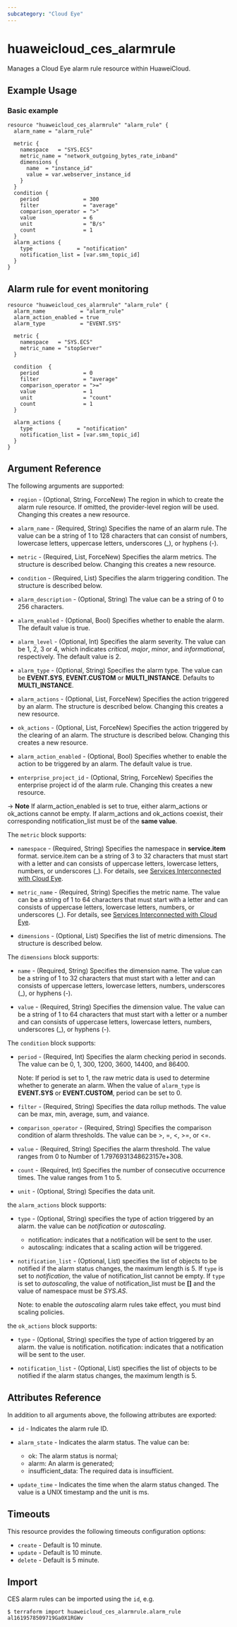 ```yaml
---
subcategory: "Cloud Eye"
---
```


# huaweicloud_ces_alarmrule

Manages a Cloud Eye alarm rule resource within HuaweiCloud.

## Example Usage

### Basic example

```hcl
resource "huaweicloud_ces_alarmrule" "alarm_rule" {
  alarm_name = "alarm_rule"

  metric {
    namespace   = "SYS.ECS"
    metric_name = "network_outgoing_bytes_rate_inband"
    dimensions {
      name  = "instance_id"
      value = var.webserver_instance_id
    }
  }
  condition {
    period              = 300
    filter              = "average"
    comparison_operator = ">"
    value               = 6
    unit                = "B/s"
    count               = 1
  }
  alarm_actions {
    type              = "notification"
    notification_list = [var.smn_topic_id]
  }
}
```

## Alarm rule for event monitoring

```hcl
resource "huaweicloud_ces_alarmrule" "alarm_rule" {
  alarm_name           = "alarm_rule"
  alarm_action_enabled = true
  alarm_type           = "EVENT.SYS"

  metric {
    namespace   = "SYS.ECS"
    metric_name = "stopServer"
  }
  
  condition  {
    period              = 0
    filter              = "average"
    comparison_operator = ">="
    value               = 1
    unit                = "count"
    count               = 1
  }

  alarm_actions {
    type              = "notification"
    notification_list = [var.smn_topic_id]
  }
}
```

## Argument Reference

The following arguments are supported:

* `region` - (Optional, String, ForceNew) The region in which to create the alarm rule resource. If omitted, the
  provider-level region will be used. Changing this creates a new resource.

* `alarm_name` - (Required, String) Specifies the name of an alarm rule. The value can be a string of 1 to 128
  characters that can consist of numbers, lowercase letters, uppercase letters, underscores (_), or hyphens (-).

* `metric` - (Required, List, ForceNew) Specifies the alarm metrics. The structure is described below. Changing this
  creates a new resource.

* `condition` - (Required, List) Specifies the alarm triggering condition. The structure is described below.

* `alarm_description` - (Optional, String) The value can be a string of 0 to 256 characters.

* `alarm_enabled` - (Optional, Bool) Specifies whether to enable the alarm. The default value is true.

* `alarm_level` - (Optional, Int) Specifies the alarm severity. The value can be 1, 2, 3 or 4,
  which indicates *critical*, *major*, *minor*, and *informational*, respectively.
  The default value is 2.

* `alarm_type` - (Optional, String) Specifies the alarm type. The value can be **EVENT.SYS**, **EVENT.CUSTOM**
  or **MULTI_INSTANCE**. Defaults to **MULTI_INSTANCE**.

* `alarm_actions` - (Optional, List, ForceNew) Specifies the action triggered by an alarm. The structure is described
  below. Changing this creates a new resource.

* `ok_actions` - (Optional, List, ForceNew) Specifies the action triggered by the clearing of an alarm. The structure is
  described below. Changing this creates a new resource.

* `alarm_action_enabled` - (Optional, Bool) Specifies whether to enable the action to be triggered by an alarm. The
  default value is true.

* `enterprise_project_id` - (Optional, String, ForceNew) Specifies the enterprise project id of the alarm rule. Changing
  this creates a new resource.

-> **Note** If alarm_action_enabled is set to true, either alarm_actions or ok_actions cannot be empty. If alarm_actions
and ok_actions coexist, their corresponding notification_list must be of the **same value**.

The `metric` block supports:

* `namespace` - (Required, String) Specifies the namespace in **service.item** format. service.item can be a string of 3
  to 32 characters that must start with a letter and can consists of uppercase letters, lowercase letters, numbers, or
  underscores (_). For details,
  see [Services Interconnected with Cloud Eye](https://support.huaweicloud.com/intl/en-us/api-ces/ces_03_0059.html).

* `metric_name` - (Required, String) Specifies the metric name. The value can be a string of 1 to 64 characters that
  must start with a letter and can consists of uppercase letters, lowercase letters, numbers, or underscores (_).
  For details, see [Services Interconnected with Cloud Eye](https://support.huaweicloud.com/intl/en-us/api-ces/ces_03_0059.html).

* `dimensions` - (Optional, List) Specifies the list of metric dimensions. The structure is described below.

The `dimensions` block supports:

* `name` - (Required, String) Specifies the dimension name. The value can be a string of 1 to 32 characters that must
  start with a letter and can consists of uppercase letters, lowercase letters, numbers, underscores (_), or
  hyphens (-).

* `value` - (Required, String) Specifies the dimension value. The value can be a string of 1 to 64 characters that must
  start with a letter or a number and can consists of uppercase letters, lowercase letters, numbers, underscores (_), or
  hyphens (-).

The `condition` block supports:

* `period` - (Required, Int) Specifies the alarm checking period in seconds. The value can be 0, 1, 300, 1200, 3600, 14400,
  and 86400.

  Note: If period is set to 1, the raw metric data is used to determine whether to generate an alarm. When the value of
  `alarm_type` is **EVENT.SYS** or **EVENT.CUSTOM**, period can be set to 0.

* `filter` - (Required, String) Specifies the data rollup methods. The value can be max, min, average, sum, and vaiance.

* `comparison_operator` - (Required, String) Specifies the comparison condition of alarm thresholds. The value can be >,
  =, <, >=, or <=.

* `value` - (Required, String) Specifies the alarm threshold. The value ranges from 0 to Number of
  1.7976931348623157e+308.

* `count` - (Required, Int) Specifies the number of consecutive occurrence times. The value ranges from 1 to 5.

* `unit` - (Optional, String) Specifies the data unit.

the `alarm_actions` block supports:

* `type` - (Optional, String) specifies the type of action triggered by an alarm. the
  value can be *notification* or *autoscaling*.
    + notification: indicates that a notification will be sent to the user.
    + autoscaling: indicates that a scaling action will be triggered.

* `notification_list` - (Optional, List) specifies the list of objects to be notified if the alarm status changes, the
  maximum length is 5. If `type` is set to *notification*, the value of notification_list cannot be empty. If `type` is
  set to *autoscaling*, the value of notification_list must be **[]**
  and the value of namespace must be *SYS.AS*.

  Note: to enable the *autoscaling* alarm rules take effect, you must bind scaling policies.

the `ok_actions` block supports:

* `type` - (Optional, String) specifies the type of action triggered by an alarm. the value is notification.
  notification: indicates that a notification will be sent to the user.

* `notification_list` - (Optional, List) specifies the list of objects to be notified if the alarm status changes, the
  maximum length is 5.

## Attributes Reference

In addition to all arguments above, the following attributes are exported:

* `id` - Indicates the alarm rule ID.

* `alarm_state` - Indicates the alarm status. The value can be:
  + ok: The alarm status is normal;
  + alarm: An alarm is generated;
  + insufficient_data: The required data is insufficient.

* `update_time` - Indicates the time when the alarm status changed. The value is a UNIX timestamp and the unit is ms.

## Timeouts

This resource provides the following timeouts configuration options:

* `create` - Default is 10 minute.
* `update` - Default is 10 minute.
* `delete` - Default is 5 minute.

## Import

CES alarm rules can be imported using the `id`, e.g.

```
$ terraform import huaweicloud_ces_alarmrule.alarm_rule al1619578509719Ga0X1RGWv
```
